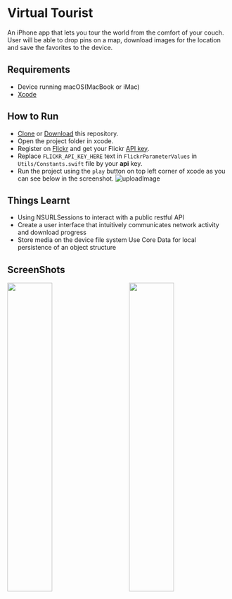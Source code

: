 # Virtual Tourist

An iPhone app that lets you tour the world from the comfort of your couch. User will be able to drop pins on a map, download images for the location and save the favorites to the device.

## Requirements

 * Device running macOS(MacBook or iMac) 
 * [Xcode](https://developer.apple.com/xcode/)

## How to Run
* [Clone](https://github.com/sagarchoudhary96/Virtual-Tourist.git) or [Download](https://github.com/sagarchoudhary96/Virtual-Tourist/archive/master.zip) this repository.
* Open the project folder in xcode.
* Register on [Flickr](https://www.flickr.com) and get your Flickr [API key](https://www.flickr.com/services/apps/create/).
* Replace `FLICKR_API_KEY_HERE` text in `FlickrParameterValues` in `Utils/Constants.swift` file by your **api** key.
* Run the project using the `play` button on top left corner of xcode as you can see below in the screenshot.
![uploadImage](https://user-images.githubusercontent.com/16102594/49672781-42f01680-fa92-11e8-9c14-d37cf02b3c21.png)

## Things Learnt

* Using NSURLSessions to interact with a public restful API
* Create a user interface that intuitively communicates network activity and download progress
* Store media on the device file system Use Core Data for local persistence of an object structure

## ScreenShots
<img src="https://user-images.githubusercontent.com/16102594/49672764-3075dd00-fa92-11e8-992c-d35420bec380.png" width="45%" height="700" align="left"/>
<img src="https://user-images.githubusercontent.com/16102594/49672758-2bb12900-fa92-11e8-9f25-78e6f0fb89c9.png" width="45%" height="700" align="right"/>
